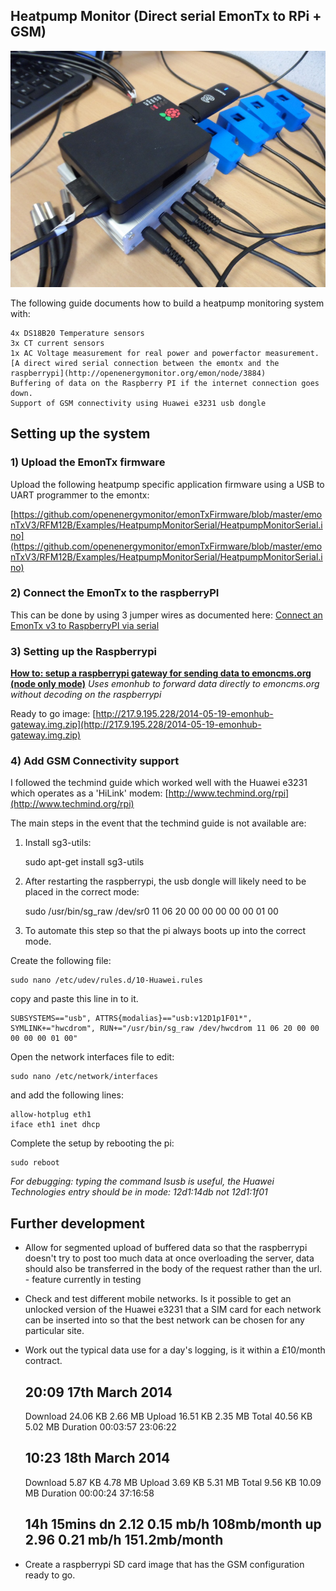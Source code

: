 ## Heatpump Monitor (Direct serial EmonTx to RPi + GSM)

![Heatpump monitor system](files/gsmheatpumpmonitor.jpg)

The following guide documents how to build a heatpump monitoring system with:

    4x DS18B20 Temperature sensors
    3x CT current sensors
    1x AC Voltage measurement for real power and powerfactor measurement.
    [A direct wired serial connection between the emontx and the raspberrypi](http://openenergymonitor.org/emon/node/3884)
    Buffering of data on the Raspberry PI if the internet connection goes down.
    Support of GSM connectivity using Huawei e3231 usb dongle

## Setting up the system

### 1) Upload the EmonTx firmware

Upload the following heatpump specific application firmware using a USB to UART programmer to the emontx:

[https://github.com/openenergymonitor/emonTxFirmware/blob/master/emonTxV3/RFM12B/Examples/HeatpumpMonitorSerial/HeatpumpMonitorSerial.ino](https://github.com/openenergymonitor/emonTxFirmware/blob/master/emonTxV3/RFM12B/Examples/HeatpumpMonitorSerial/HeatpumpMonitorSerial.ino)

### 2) Connect the EmonTx to the raspberryPI

This can be done by using 3 jumper wires as documented here: [Connect an EmonTx v3 to RaspberryPI via serial](http://openenergymonitor.org/emon/node/3884)

### 3) Setting up the Raspberrypi

**[How to: setup a raspberrypi gateway for sending data to emoncms.org (node only mode)](../../Modules/RaspberryPI/Gateway/gateway.md)**
_Uses emonhub to forward data directly to emoncms.org without decoding on the raspberrypi_

Ready to go image:
[http://217.9.195.228/2014-05-19-emonhub-gateway.img.zip](http://217.9.195.228/2014-05-19-emonhub-gateway.img.zip)

### 4) Add GSM Connectivity support

I followed the techmind guide which worked well with the Huawei e3231 which operates as a 'HiLink' modem: [http://www.techmind.org/rpi](http://www.techmind.org/rpi)

The main steps in the event that the techmind guide is not available are:

1) Install sg3-utils:

    sudo apt-get install sg3-utils

2) After restarting the raspberrypi, the usb dongle will likely need to be placed in the correct mode:

    sudo /usr/bin/sg_raw /dev/sr0 11 06 20 00 00 00 00 00 01 00

3) To automate this step so that the pi always boots up into the correct mode.

Create the following file:

    sudo nano /etc/udev/rules.d/10-Huawei.rules

copy and paste this line in to it.

    SUBSYSTEMS=="usb", ATTRS{modalias}=="usb:v12D1p1F01*", SYMLINK+="hwcdrom", RUN+="/usr/bin/sg_raw /dev/hwcdrom 11 06 20 00 00 00 00 00 01 00"

Open the network interfaces file to edit:

    sudo nano /etc/network/interfaces

and add the following lines:

    allow-hotplug eth1
    iface eth1 inet dhcp

Complete the setup by rebooting the pi:

    sudo reboot

_For debugging: typing the command lsusb is useful, the Huawei Technologies entry should be in mode: 12d1:14db not 12d1:1f01_

## Further development

- Allow for segmented upload of buffered data so that the raspberrypi doesn't try to post too much data at once overloading the server, data should also be transferred in the body of the request rather than the url. - feature currently in testing

- Check and test different mobile networks. Is it possible to get an unlocked version of the Huawei e3231 that a SIM card for each network can be inserted into so that the best network can be chosen for any particular site.

- Work out the typical data use for a day's logging, is it within a £10/month contract.

    20:09 17th March 2014
    ------------------------------
    Download  24.06 KB  2.66 MB
    Upload  16.51 KB  2.35 MB
    Total  40.56 KB  5.02 MB
    Duration  00:03:57  23:06:22

    10:23 18th March 2014
    -------------------------------
    Download  5.87 KB  4.78 MB
    Upload  3.69 KB  5.31 MB
    Total  9.56 KB  10.09 MB
    Duration  00:00:24  37:16:58

    14h 15mins
    dn 2.12 0.15 mb/h 108mb/month
    up 2.96 0.21 mb/h 151.2mb/month
    --------------------------------

- Create a raspberrypi SD card image that has the GSM configuration ready to go.


